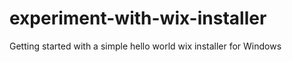 # experiment-with-wix-installer
Getting started with a simple hello world wix installer for Windows
